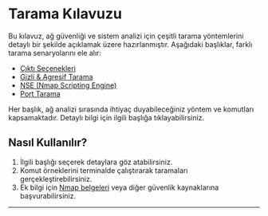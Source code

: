 # Tarama Kılavuzu

Bu kılavuz, ağ güvenliği ve sistem analizi için çeşitli tarama yöntemlerini detaylı bir şekilde açıklamak üzere hazırlanmıştır. Aşağıdaki başlıklar, farklı tarama senaryolarını ele alır:

- [Çıktı Seçenekleri](cikti-secenekleri.md)
- [Gizli & Agresif Tarama](gizli&agresif-tarama.md)
- [NSE (Nmap Scripting Engine)](nse.md)
- [Port Tarama](port-tarama.md)

Her başlık, ağ analizi sırasında ihtiyaç duyabileceğiniz yöntem ve komutları kapsamaktadır. Detaylı bilgi için ilgili başlığa tıklayabilirsiniz.

## Nasıl Kullanılır?

1. İlgili başlığı seçerek detaylara göz atabilirsiniz.
2. Komut örneklerini terminalde çalıştırarak taramaları gerçekleştirebilirsiniz.
3. Ek bilgi için [Nmap belgeleri](https://nmap.org/docs.html) veya diğer güvenlik kaynaklarına başvurabilirsiniz.

---
